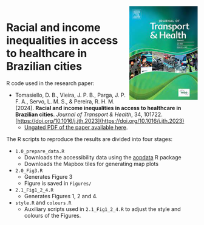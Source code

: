 <img align="right" src="cover_jth.jpg" width="180">

# Racial and income inequalities in access to healthcare in Brazilian cities

R code used in the research paper:

 - Tomasiello, D. B., Vieira, J. P. B., Parga, J. P. F. A., Servo, L. M. S., & Pereira, R. H. M. (2024). **Racial and income inequalities in access to healthcare in Brazilian cities**. *Journal of Transport & Health*, 34, 101722. [https://doi.org/10.1016/j.jth.2023](https://doi.org/10.1016/j.jth.2023)
   - [Ungated PDF of the paper available here](https://www.urbandemographics.org/publication/2024_jth_racial_inequalities_access_health/).

  
The R scripts to reproduce the results are divided into four stages:

-   `1.0_prepare_data.R`
    - Downloads the accessibility data using the [aopdata](https://github.com/ipeaGIT/aopdata) R package
    - Downloads the Mapbox tiles for generating map plots
-   `2.0_Fig3.R`
    - Generates Figure 3
    - Figure is saved in `Figures/`
-   `2.1_Fig1_2_4.R`
    - Generates Figures 1, 2 and 4.
-   `style.R` and `colours.R`
    - Auxiliary scripts used in `2.1_Fig1_2_4.R` to adjust the style and colours of the Figures.

